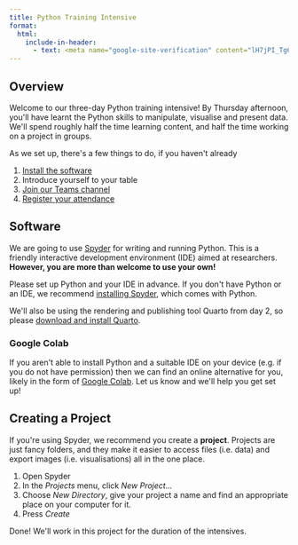 ```yaml
---
title: Python Training Intensive
format: 
  html:
    include-in-header:
      - text: <meta name="google-site-verification" content="lH7jPI_Tg64yiGhs_IV-_zClImxRtEK7aGXhAEl68g0" />
---
```


## Overview
Welcome to our three-day Python training intensive! By Thursday afternoon, you'll have learnt the Python skills to manipulate, visualise and present data. We'll spend roughly half the time learning content, and half the time working on a project in groups.

As we set up, there's a few things to do, if you haven't already

1. [Install the software](#software)
2. Introduce yourself to your table
3. [Join our Teams channel](https://forms.office.com/Pages/ResponsePage.aspx?id=z3fjtrOdy0aRovrZYFuxXEzmI13TctBBiWhneXZv-1lUQ1MwQ0JUM0ZBS0hXV1NJSU04TEZEUFg2Si4u)
4. [Register your attendance](https://studenthub.uq.edu.au/students/me/whats-on/1afqybyx5jtu4qggcimilbs9hlj5jf348t5rjmq3sjfhw)

## Software

We are going to use [Spyder](https://www.spyder-ide.org/) for writing and running Python. This is a friendly interactive development environment (IDE) aimed at researchers. **However, you are more than welcome to use your own!**

Please set up Python and your IDE in advance. If you don't have Python or an IDE, we recommend [installing Spyder](https://www.spyder-ide.org/), which comes with Python.

We'll also be using the rendering and publishing tool Quarto from day 2, so please [download and install Quarto](https://quarto.org/docs/download/).

### Google Colab

If you aren't able to install Python and a suitable IDE on your device (e.g. if you do not have permission) then we can find an online alternative for you, likely in the form of [Google Colab](https://colab.google/). Let us know and we'll help you get set up!

## Creating a Project

If you're using Spyder, we recommend you create a **project**. Projects are just fancy folders, and they make it easier to access files (i.e. data) and export images (i.e. visualisations) all in the one place.

1. Open Spyder
2. In the *Projects* menu, click *New Project...*
3. Choose *New Directory*, give your project a name and find an appropriate place on your computer for it.
4. Press *Create*

Done! We'll work in this project for the duration of the intensives.